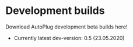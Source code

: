 # Development builds
Download AutoPlug development beta builds here!
 - Currently latest dev-version: 0.5 (23.05.2020)
